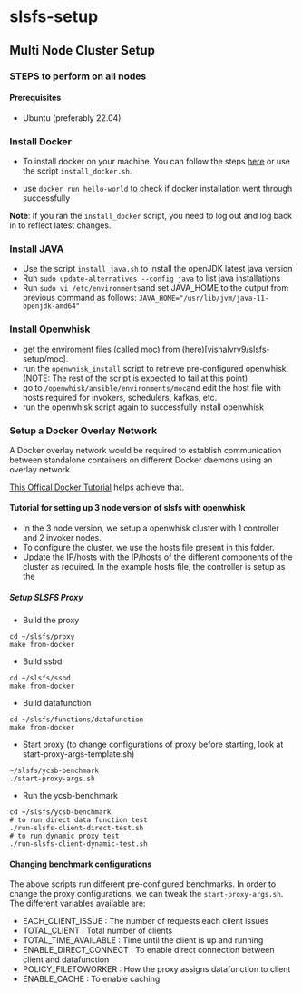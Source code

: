 # slsfs-setup

## Multi Node Cluster Setup

### STEPS to perform on all nodes

#### Prerequisites
- Ubuntu (preferably 22.04)

### Install Docker
- To install docker on your machine. You can follow the steps [here](https://docs.docker.com/engine/install/ubuntu/) or use the script `install_docker.sh`. 

- use `docker run hello-world` to check if docker installation went through successfully 

**Note**: If you ran the `install_docker` script, you need to log out and log back in to reflect latest changes.

### Install JAVA
- Use the script `install_java.sh` to install the openJDK latest java version
- Run `sudo update-alternatives --config java` to list java installations
- Run `sudo vi /etc/environments`and set JAVA_HOME to the output from previous command as follows: `JAVA_HOME="/usr/lib/jvm/java-11-openjdk-amd64"`

### Install Openwhisk

- get the enviroment files (called moc) from (here)[vishalvrv9/slsfs-setup/moc].
- run the `openwhisk_install` script to retrieve pre-configured openwhisk. (NOTE: The rest  of the script is expected to fail at this point)
- go to `/openwhisk/ansible/environments/moc`and edit the host file with hosts required for invokers, schedulers, kafkas, etc.
- run the openwhisk script again to successfully install openwhisk

### Setup a Docker Overlay Network

A Docker overlay network would be required to establish communication between standalone containers on different Docker daemons using an overlay network.

[This Offical Docker Tutorial](https://docs.docker.com/network/network-tutorial-overlay/#use-an-overlay-network-for-standalone-containers) helps achieve that. 


#### Tutorial for setting up 3 node version of slsfs with openwhisk

- In the 3 node version, we setup a openwhisk cluster with 1 controller and 2 invoker nodes.
- To configure the cluster, we use the hosts file present in this folder.
- Update the IP/hosts with the IP/hosts of the different components of the cluster as required. In the example hosts file, the controller is setup as the

##### Setup SLSFS Proxy

- Build the proxy
```
cd ~/slsfs/proxy
make from-docker
```
- Build ssbd
```
cd ~/slsfs/ssbd
make from-docker
```
- Build datafunction
```
cd ~/slsfs/functions/datafunction
make from-docker
```
- Start proxy (to change configurations of proxy before starting, look at start-proxy-args-template.sh)
```
~/slsfs/ycsb-benchmark
./start-proxy-args.sh
```

- Run the ycsb-benchmark
```
cd ~/slsfs/ycsb-benchmark
# to run direct data function test
./run-slsfs-client-direct-test.sh
# to run dynamic proxy test
./run-slsfs-client-dynamic-test.sh
```

#### Changing benchmark configurations

The above scripts run different pre-configured benchmarks. In order to change the proxy configurations, we can tweak the ```start-proxy-args.sh```. The different variables available are:

- EACH_CLIENT_ISSUE : The number of requests each client issues
- TOTAL_CLIENT : Total number of clients
- TOTAL_TIME_AVAILABLE : Time until the client is up and running
- ENABLE_DIRECT_CONNECT : To enable direct connection between client and datafunction
- POLICY_FILETOWORKER : How the proxy assigns datafunction to client
- ENABLE_CACHE : To enable caching 

